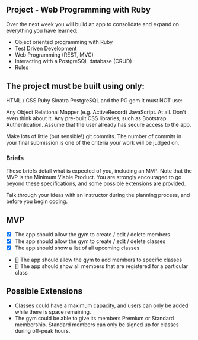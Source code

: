 ## Project - Web Programming with Ruby
Over the next week you will build an app to consolidate and expand on everything you have learned:

- Object oriented programming with Ruby
- Test Driven Development
- Web Programming (REST, MVC)
- Interacting with a PostgreSQL database (CRUD)
- Rules

## The project must be built using only:

HTML / CSS
Ruby
Sinatra
PostgreSQL and the PG gem
It must NOT use:

Any Object Relational Mapper (e.g. ActiveRecord)
JavaScript. At all. Don't even think about it.
Any pre-built CSS libraries, such as Bootstrap.
Authentication. Assume that the user already has secure access to the app.

Make lots of little (but sensible!) git commits. The number of commits in your final submission is one of the criteria your work will be judged on.

### Briefs
These briefs detail what is expected of you, including an MVP. Note that the MVP is the Minimum Viable Product. You are strongly encouraged to go beyond these specifications, and some possible extensions are provided.

Talk through your ideas with an instructor during the planning process, and before you begin coding.

## MVP
 - [x]  The app should allow the gym to create / edit / delete members
 - [x]  The app should allow the gym to create / edit / delete classes
 - [x]  The app should show a list of all upcoming classes
 - []  The app should allow the gym to add members to specific classes
 - []  The app should show all members that are registered for a particular class

## Possible Extensions
- Classes could have a maximum capacity, and users can only be added while there is space remaining.
- The gym could be able to give its members Premium or Standard membership. Standard members can only be signed up for classes during off-peak hours.
